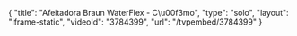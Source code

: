 {
    "title": "Afeitadora Braun WaterFlex - C\u00f3mo",
    "type": "solo",
    "layout": "iframe-static",
    "videoId": "3784399",
    "url": "\/tvpembed\/3784399"
}